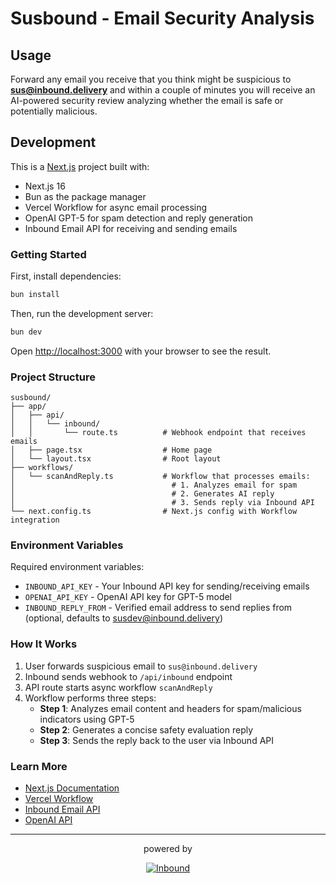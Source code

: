 # Susbound - Email Security Analysis

## Usage

Forward any email you receive that you think might be suspicious to **sus@inbound.delivery** and within a couple of minutes you will receive an AI-powered security review analyzing whether the email is safe or potentially malicious.

## Development

This is a [Next.js](https://nextjs.org) project built with:
- Next.js 16
- Bun as the package manager
- Vercel Workflow for async email processing
- OpenAI GPT-5 for spam detection and reply generation
- Inbound Email API for receiving and sending emails

### Getting Started

First, install dependencies:

```bash
bun install
```

Then, run the development server:

```bash
bun dev
```

Open [http://localhost:3000](http://localhost:3000) with your browser to see the result.

### Project Structure

```
susbound/
├── app/
│   ├── api/
│   │   └── inbound/
│   │       └── route.ts          # Webhook endpoint that receives emails
│   ├── page.tsx                  # Home page
│   └── layout.tsx                # Root layout
├── workflows/
│   └── scanAndReply.ts           # Workflow that processes emails:
│                                   # 1. Analyzes email for spam
│                                   # 2. Generates AI reply
│                                   # 3. Sends reply via Inbound API
└── next.config.ts                # Next.js config with Workflow integration
```

### Environment Variables

Required environment variables:
- `INBOUND_API_KEY` - Your Inbound API key for sending/receiving emails
- `OPENAI_API_KEY` - OpenAI API key for GPT-5 model
- `INBOUND_REPLY_FROM` - Verified email address to send replies from (optional, defaults to susdev@inbound.delivery)

### How It Works

1. User forwards suspicious email to `sus@inbound.delivery`
2. Inbound sends webhook to `/api/inbound` endpoint
3. API route starts async workflow `scanAndReply`
4. Workflow performs three steps:
   - **Step 1**: Analyzes email content and headers for spam/malicious indicators using GPT-5
   - **Step 2**: Generates a concise safety evaluation reply
   - **Step 3**: Sends the reply back to the user via Inbound API

### Learn More

- [Next.js Documentation](https://nextjs.org/docs)
- [Vercel Workflow](https://useworkflow.dev/docs)
- [Inbound Email API](https://docs.inbound.new)
- [OpenAI API](https://platform.openai.com/docs)

---

<div align="center">
  <p>powered by</p>
  <a href="https://inbound.new/?utm_source=inbound-security&utm_campaign=susbound">
    <img src="https://inbound.new/images/inbound-wordmark.png" alt="Inbound" />
  </a>
</div>

